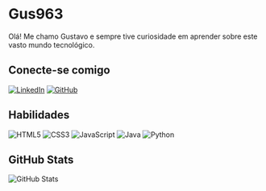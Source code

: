 # Gus963
Olá! Me chamo Gustavo e sempre tive curiosidade em aprender sobre este vasto mundo tecnológico.
## Conecte-se comigo
[![LinkedIn](https://img.shields.io/badge/LinkedIn-000?style=for-the-badge&logo=linkedin&logoColor=42C920)](https://www.linkedin.com/in/gustavo-fernandes-9b8289257/)
[![GitHub](https://img.shields.io/badge/GitHub-000?style=for-the-badge&logo=GitHub&logoColor=42C920)](https://github.com/Gusta963)


## Habilidades
![HTML5](https://img.shields.io/badge/HTML5-000?style=for-the-badge&logo=html5&logoColor=42C920)
![CSS3](https://img.shields.io/badge/CSS3-000?style=for-the-badge&logo=css3&logoColor=42C920)
![JavaScript](https://img.shields.io/badge/JavaScript-000?style=for-the-badge&logo=javascript&logoColor=42C920)
![Java](https://img.shields.io/badge/Java-000?style=for-the-badge&logo=java&logoColor=42C920)
![Python](https://img.shields.io/badge/Python-000?style=for-the-badge&logo=python&logoColor=42C920)

## GitHub Stats
![GitHub Stats](https://github-readme-stats.vercel.app/api?username=Gusta963&theme=transparent&bg_color=000&border_color=42C920&show_icons=true&icon_color=42C920&title_color=42C920&text_color=FFF)
